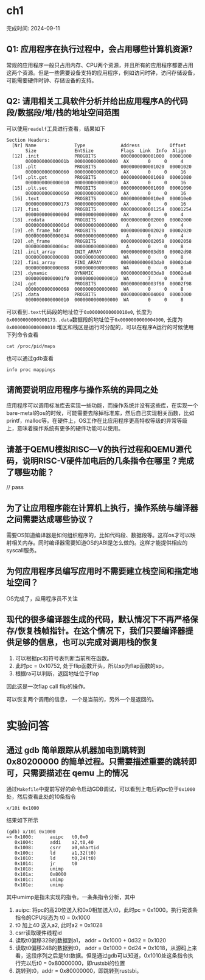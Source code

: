 # ch1

完成时间: 2024-09-11

## Q1: 应用程序在执行过程中，会占用哪些计算机资源?

常规的应用程序一般只占用内存、CPU两个资源，并且所有的应用程序都要占用这两个资源。但是一些需要设备支持的应用程序，例如访问时钟，访问存储设备，可能需要硬件时钟、存储设备的支持。

## Q2: 请用相关工具软件分析并给出应用程序A的代码段/数据段/堆/栈的地址空间范围

可以使用`readelf`工具进行查看，结果如下

```shell
Section Headers:
  [Nr] Name              Type             Address           Offset
       Size              EntSize          Flags  Link  Info  Align
  [12] .init             PROGBITS         0000000000001000  00001000
       000000000000001b  0000000000000000  AX       0     0     4
  [13] .plt              PROGBITS         0000000000001020  00001020
       0000000000000060  0000000000000010  AX       0     0     16
  [14] .plt.got          PROGBITS         0000000000001080  00001080
       0000000000000010  0000000000000010  AX       0     0     16
  [15] .plt.sec          PROGBITS         0000000000001090  00001090
       0000000000000050  0000000000000010  AX       0     0     16
  [16] .text             PROGBITS         00000000000010e0  000010e0
       0000000000000173  0000000000000000  AX       0     0     16
  [17] .fini             PROGBITS         0000000000001254  00001254
       000000000000000d  0000000000000000  AX       0     0     4
  [18] .rodata           PROGBITS         0000000000002000  00002000
       000000000000001d  0000000000000000   A       0     0     4
  [19] .eh_frame_hdr     PROGBITS         0000000000002020  00002020
       0000000000000034  0000000000000000   A       0     0     4
  [20] .eh_frame         PROGBITS         0000000000002058  00002058
       00000000000000ac  0000000000000000   A       0     0     8
  [21] .init_array       INIT_ARRAY       0000000000003d98  00002d98
       0000000000000008  0000000000000008  WA       0     0     8
  [22] .fini_array       FINI_ARRAY       0000000000003da0  00002da0
       0000000000000008  0000000000000008  WA       0     0     8
  [23] .dynamic          DYNAMIC          0000000000003da8  00002da8
       00000000000001f0  0000000000000010  WA       7     0     8
  [24] .got              PROGBITS         0000000000003f98  00002f98
       0000000000000068  0000000000000008  WA       0     0     8
  [25] .data             PROGBITS         0000000000004000  00003000
       0000000000000010  0000000000000000  WA       0     0     8
```

可以看到`.text`代码段的地址位于`0x00000000000010e0`, 长度为`0x0000000000000173`.
`.data`数据段的地址位于`0x0000000000004000`, 长度为`0x0000000000000010`
堆区和栈区是运行时分配的，可以在程序A运行的时候使用下列命令查看

```shell
cat /proc/pid/maps
```

也可以通过gdb查看

```gdb
info proc mappings
```

## 请简要说明应用程序与操作系统的异同之处

应用程序可以调用标准库去实现一些功能，而操作系统并没有这些库，在实现一个bare-metal的os的时候，可能需要去除掉标准库，然后自己实现相关函数，比如printf，malloc等。在硬件上，OS工作在比应用程序更高特权等级的异常等级上，意味着操作系统有更多的硬件功能可以使用。

## 请基于QEMU模拟RISC—V的执行过程和QEMU源代码，说明RISC-V硬件加电后的几条指令在哪里？完成了哪些功能？

// pass

## 为了让应用程序能在计算机上执行，操作系统与编译器之间需要达成哪些协议？

需要OS知道编译器是如何组织程序的，比如代码段、数据段等。这样os才可以映射相关内存。同时编译器需要知道OS的ABI是怎么做的。这样才能提供相应的syscall服务。

## 为何应用程序员编写应用时不需要建立栈空间和指定地址空间？

OS完成了，应用程序员不关注

## 现代的很多编译器生成的代码，默认情况下不再严格保存/恢复栈帧指针。在这个情况下，我们只要编译器提供足够的信息，也可以完成对调用栈的恢复

1. 可以根据pc和符号表判断当前所在函数。
2. 此时pc = 0x10752, 处于flip函数开头，所以sp为flap函数的sp。
3. 根据ra可以判断，返回地址位于flap

因此这是一次flap call flip的操作。

可以恢复两个调用的信息， 一个是当前的，另外一个是返回的。

# 实验问答

## 通过 gdb 简单跟踪从机器加电到跳转到 0x80200000 的简单过程。只需要描述重要的跳转即可，只需要描述在 qemu 上的情况

通过`Makefile`中提前写好的命令启动GDB调试，可以看到上电后的pc位于`0x1000`处，然后查看此处的10条指令

```GDB
x/10i 0x1000
```

结果如下所示

```GDB
(gdb) x/10i 0x1000
=> 0x1000:      auipc   t0,0x0
   0x1004:      addi    a2,t0,40
   0x1008:      csrr    a0,mhartid
   0x100c:      ld      a1,32(t0)
   0x1010:      ld      t0,24(t0)
   0x1014:      jr      t0
   0x1018:      unimp
   0x101a:      0x8000
   0x101c:      unimp
   0x101e:      unimp
```

其中umimp是指未实现的指令。一条条指令分析，其中

1. auipc: 将pc的高20位送入和0x0相加送入t0，此时pc = 0x1000。执行完该条指令的CPU状态为 t0 = 0x1000
2. t0 加上40 送入a2, 此时a2 = 0x1028
3. csrr读取硬件线程id
4. 读取t0偏移32B的数据到a1， addr = 0x1000 + 0d32 = 0x1020
5. 读取t0偏移24B的数据到t0， addr = 0x1000 + 0d24 = 0x1018，从源码上来看，这段序列之后是fdt数据。但是通过gdb可以知道，0x1010处这条指令执行完以后t0 = 0x80000000，即rustsbi的位置
6. 跳转到t0，addr = 0x80000000，即跳转到rustsbi。
